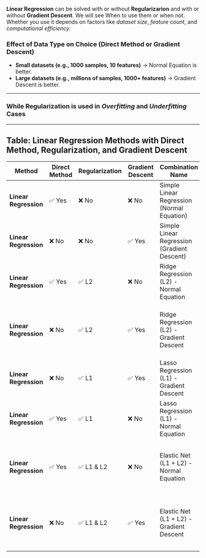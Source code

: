 **Linear Regression** can be solved with or without **Regularizarion** and with or without **Gradient Descent**. We will see When to use them or when not. Whether you use it depends on factors like *dataset size*, *feature count*, and *computational efficiency*.

### Effect of Data Type on Choice (Direct Method or Gradient Descent)
- **Small datasets (e.g., 1000 samples, 10 features)** → Normal Equation is better.
- **Large datasets (e.g., millions of samples, 1000+ features)** → Gradient Descent is better.
---

### While Regularization is used in *Overfitting* and *Underfitting* Cases

---

## **Table: Linear Regression Methods with Direct Method, Regularization, and Gradient Descent**

| **Method**            | **Direct Method** | **Regularization** | **Gradient Descent** | **Combination Name**                          | **When to Use?**                      | **Pros**                              | **Cons**                                       |
|-----------------------|-------------------|--------------------|----------------------|----------------------------------------------|--------------------------------------|---------------------------------------|------------------------------------------------|
| **Linear Regression**  | ✅ Yes            | ❌ No               | ❌ No                 | Simple Linear Regression (Normal Equation)   | Small dataset, low-dimensional data | Exact solution, fast for small data   | Slow for large datasets (O(m<sup>3</sup>))      |
| **Linear Regression**  | ❌ No             | ❌ No               | ✅ Yes                | Simple Linear Regression (Gradient Descent)  | Large datasets, high-dimensional data | Works with large datasets, avoids matrix inversion | Needs tuning (learning rate, convergence criteria) |
| **Linear Regression**  | ✅ Yes            | ✅ L2               | ❌ No                 | Ridge Regression (L2) - Normal Equation      | Small to medium dataset, avoids overfitting | Stabilizes weights, reduces multicollinearity | Computationally expensive for very large datasets |
| **Linear Regression**  | ❌ No             | ✅ L2               | ✅ Yes                | Ridge Regression (L2) - Gradient Descent     | Large dataset, avoids overfitting, too large for normal equation | Works with large datasets | Slower convergence than normal equation |
| **Linear Regression**  | ❌ No             | ✅ L1               | ✅ Yes                | Lasso Regression (L1) - Gradient Descent     | Feature selection, high-dimensional sparse data | Sets some weights to exactly zero (sparse model) | No closed-form solution, requires iterative methods |
| **Linear Regression**  | ✅ Yes            | ✅ L1               | ❌ No                 | Lasso Regression (L1) - Normal Equation      | Small to medium dataset, feature selection | Exact solution, sparsity in coefficients | Computationally expensive for very large datasets |
| **Linear Regression**  | ✅ Yes            | ✅ L1 & L2          | ❌ No                 | Elastic Net (L1 + L2) - Normal Equation      | Small to medium dataset, both feature selection & stability | Exact solution, balances L1 & L2 regularization | Computationally expensive for large datasets |
| **Linear Regression**  | ❌ No             | ✅ L1 & L2          | ✅ Yes                | Elastic Net (L1 + L2) - Gradient Descent     | Both feature selection and stability, large dataset | Balances L1 & L2 benefits | Requires hyperparameter tuning ($\alpha$, $\lambda$) |

